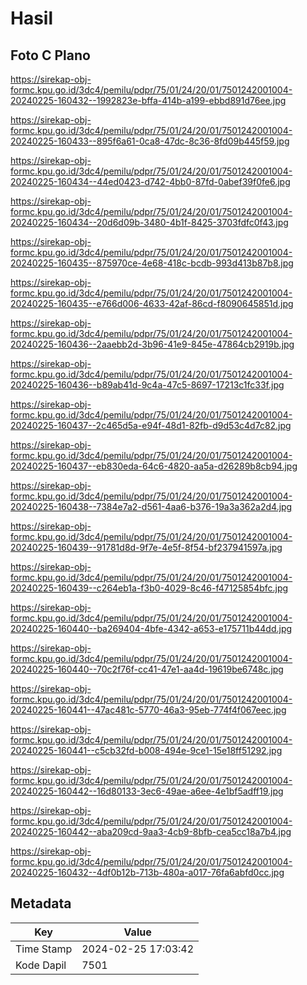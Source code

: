 # Hasil

## Foto C Plano

https://sirekap-obj-formc.kpu.go.id/3dc4/pemilu/pdpr/75/01/24/20/01/7501242001004-20240225-160432--1992823e-bffa-414b-a199-ebbd891d76ee.jpg

https://sirekap-obj-formc.kpu.go.id/3dc4/pemilu/pdpr/75/01/24/20/01/7501242001004-20240225-160433--895f6a61-0ca8-47dc-8c36-8fd09b445f59.jpg

https://sirekap-obj-formc.kpu.go.id/3dc4/pemilu/pdpr/75/01/24/20/01/7501242001004-20240225-160434--44ed0423-d742-4bb0-87fd-0abef39f0fe6.jpg

https://sirekap-obj-formc.kpu.go.id/3dc4/pemilu/pdpr/75/01/24/20/01/7501242001004-20240225-160434--20d6d09b-3480-4b1f-8425-3703fdfc0f43.jpg

https://sirekap-obj-formc.kpu.go.id/3dc4/pemilu/pdpr/75/01/24/20/01/7501242001004-20240225-160435--875970ce-4e68-418c-bcdb-993d413b87b8.jpg

https://sirekap-obj-formc.kpu.go.id/3dc4/pemilu/pdpr/75/01/24/20/01/7501242001004-20240225-160435--e766d006-4633-42af-86cd-f8090645851d.jpg

https://sirekap-obj-formc.kpu.go.id/3dc4/pemilu/pdpr/75/01/24/20/01/7501242001004-20240225-160436--2aaebb2d-3b96-41e9-845e-47864cb2919b.jpg

https://sirekap-obj-formc.kpu.go.id/3dc4/pemilu/pdpr/75/01/24/20/01/7501242001004-20240225-160436--b89ab41d-9c4a-47c5-8697-17213c1fc33f.jpg

https://sirekap-obj-formc.kpu.go.id/3dc4/pemilu/pdpr/75/01/24/20/01/7501242001004-20240225-160437--2c465d5a-e94f-48d1-82fb-d9d53c4d7c82.jpg

https://sirekap-obj-formc.kpu.go.id/3dc4/pemilu/pdpr/75/01/24/20/01/7501242001004-20240225-160437--eb830eda-64c6-4820-aa5a-d26289b8cb94.jpg

https://sirekap-obj-formc.kpu.go.id/3dc4/pemilu/pdpr/75/01/24/20/01/7501242001004-20240225-160438--7384e7a2-d561-4aa6-b376-19a3a362a2d4.jpg

https://sirekap-obj-formc.kpu.go.id/3dc4/pemilu/pdpr/75/01/24/20/01/7501242001004-20240225-160439--91781d8d-9f7e-4e5f-8f54-bf237941597a.jpg

https://sirekap-obj-formc.kpu.go.id/3dc4/pemilu/pdpr/75/01/24/20/01/7501242001004-20240225-160439--c264eb1a-f3b0-4029-8c46-f47125854bfc.jpg

https://sirekap-obj-formc.kpu.go.id/3dc4/pemilu/pdpr/75/01/24/20/01/7501242001004-20240225-160440--ba269404-4bfe-4342-a653-e175711b44dd.jpg

https://sirekap-obj-formc.kpu.go.id/3dc4/pemilu/pdpr/75/01/24/20/01/7501242001004-20240225-160440--70c2f76f-cc41-47e1-aa4d-19619be6748c.jpg

https://sirekap-obj-formc.kpu.go.id/3dc4/pemilu/pdpr/75/01/24/20/01/7501242001004-20240225-160441--47ac481c-5770-46a3-95eb-774f4f067eec.jpg

https://sirekap-obj-formc.kpu.go.id/3dc4/pemilu/pdpr/75/01/24/20/01/7501242001004-20240225-160441--c5cb32fd-b008-494e-9ce1-15e18ff51292.jpg

https://sirekap-obj-formc.kpu.go.id/3dc4/pemilu/pdpr/75/01/24/20/01/7501242001004-20240225-160442--16d80133-3ec6-49ae-a6ee-4e1bf5adff19.jpg

https://sirekap-obj-formc.kpu.go.id/3dc4/pemilu/pdpr/75/01/24/20/01/7501242001004-20240225-160442--aba209cd-9aa3-4cb9-8bfb-cea5cc18a7b4.jpg

https://sirekap-obj-formc.kpu.go.id/3dc4/pemilu/pdpr/75/01/24/20/01/7501242001004-20240225-160432--4df0b12b-713b-480a-a017-76fa6abfd0cc.jpg


## Metadata

| Key        | Value               |
| ---------- | ------------------- |
| Time Stamp | 2024-02-25 17:03:42 |
| Kode Dapil | 7501                |



